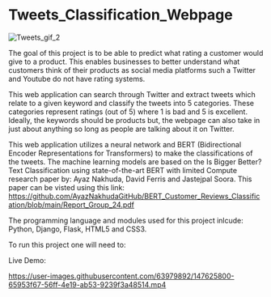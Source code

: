 # Tweets_Classification_Webpage




![Tweets_gif_2](https://user-images.githubusercontent.com/63979892/147628203-5e20c9a9-8f8d-4aaa-8615-44fab5040f55.gif)



The goal of this project is to be able to predict what rating a customer would give to a product. This enables businesses to better understand what customers think of their products as social media platforms such a Twitter and Youtube do not have rating systems.

This web application can search through Twitter and extract tweets which relate to a given keyword and classify the tweets into 5 categories. These categories represent ratings (out of 5) where 1 is bad and 5 is excellent. Ideally, the keywords should be products but, the webpage can also take in just about anything so long as people are talking about it on Twitter.  

This web application utilizes a neural network and BERT (Bidirectional Encoder Representations for Transformers) to make the classifications of the tweets. The machine learning models are based on the Is Bigger Better? Text Classification using state-of-the-art BERT with limited Compute research paper by: Ayaz Nakhuda, David Ferris and Jastejpal Soora. This paper can be visted using this link: https://github.com/AyazNakhudaGitHub/BERT_Customer_Reviews_Classification/blob/main/Report_Group_24.pdf

The programming language and modules used for this project inlcude: Python, Django, Flask, HTML5 and CSS3.

To run this project one will need to:



















Live Demo:

https://user-images.githubusercontent.com/63979892/147625800-65953f67-56ff-4e19-ab53-9239f3a48514.mp4

